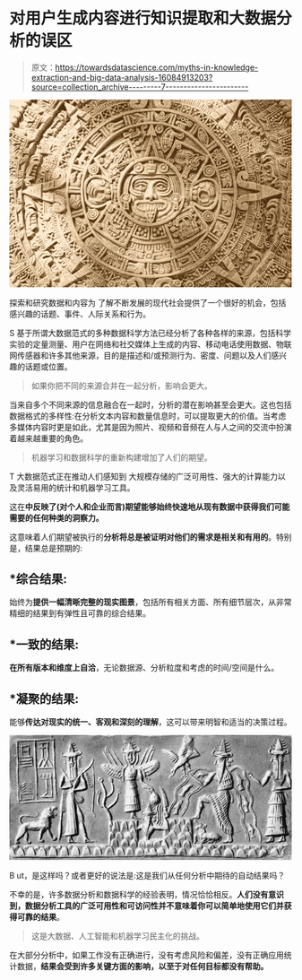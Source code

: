 # 对用户生成内容进行知识提取和大数据分析的误区

> 原文：<https://towardsdatascience.com/myths-in-knowledge-extraction-and-big-data-analysis-16084913203?source=collection_archive---------7----------------------->

![](img/bc81628576e4659e225fdd90e76eb14f.png)

探索和研究数据和内容为
了解不断发展的现代社会提供了一个很好的机会，包括感兴趣的话题、事件、人际关系和行为。

S 基于所谓大数据范式的多种数据科学方法已经分析了各种各样的来源，包括科学实验的定量测量、用户在网络和社交媒体上生成的内容、移动电话使用数据、物联网传感器和许多其他来源，目的是描述和/或预测行为、密度、问题以及人们感兴趣的话题或位置。

> 如果你把不同的来源合并在一起分析，影响会更大。

当来自多个不同来源的信息融合在一起时，分析的潜在影响甚至会更大。这也包括数据格式的多样性:在分析文本内容和数量信息时，可以提取更大的价值。当考虑多媒体内容时更是如此，尤其是因为照片、视频和音频在人与人之间的交流中扮演着越来越重要的角色。

> 机器学习和数据科学的重新构建增加了人们的期望。

T 大数据范式正在推动人们感知到
大规模存储的广泛可用性、强大的计算能力以及灵活易用的统计和机器学习工具。

这在**中反映了(对个人和企业而言)期望能够始终快速地从现有数据中获得我们可能需要的任何种类的洞察力。**

这意味着人们期望被执行的**分析将总是被证明对他们的需求是相关和有用的**。特别是，结果总是预期的:

## *综合结果:

始终为**提供一幅清晰完整的现实图景**，包括所有相关方面、所有细节层次，从非常精细的结果到有弹性且可靠的综合结果。

## *一致的结果:

**在所有版本和维度上自洽**，无论数据源、分析粒度和考虑的时间/空间是什么。

## *凝聚的结果:

能够**传达对现实的统一、客观和深刻的理解**，这可以带来明智和适当的决策过程。

![](img/50428579df3f936dfe3d3def6d3a2ceb.png)

B ut，是这样吗？或者更好的说法是:这是我们从任何分析中期待的自动结果吗？

不幸的是，许多数据分析和数据科学的经验表明，情况恰恰相反。**人们没有意识到，数据分析工具的广泛可用性和可访问性并不意味着你可以简单地使用它们并获得可靠的结果**。

> 这是大数据、人工智能和机器学习民主化的挑战。

在大部分分析中，如果工作没有正确进行，没有考虑风险和偏差，没有正确应用统计数据，**结果会受到许多关键方面的影响，以至于对任何目标都没有帮助。**